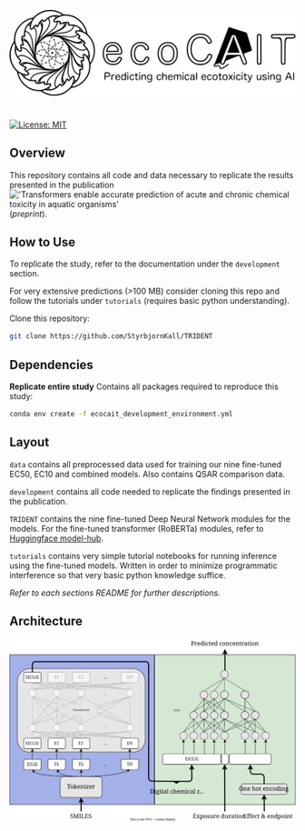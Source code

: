 ![TRIDENT](trident-logo.svg)
# 
[![License: MIT](https://img.shields.io/badge/License-MIT-yellow.svg)](https://opensource.org/licenses/MIT)

## Overview
This repository contains all code and data necessary to replicate the results presented in the publication !['Transformers enable accurate prediction of acute and chronic chemical toxicity in aquatic organisms'](https://www.biorxiv.org/content/10.1101/2023.04.17.537138v1) (*preprint*).

## How to Use
To replicate the study, refer to the documentation under the `development` section.

For very extensive predictions (>100 MB) consider cloning this repo and follow the tutorials under `tutorials` (requires basic python understanding).

Clone this repository:
```bash 
git clone https://github.com/StyrbjornKall/TRIDENT
```

## Dependencies
**Replicate entire study**
Contains all packages required to reproduce this study:
```bash
conda env create -f ecocait_development_environment.yml
```

## Layout
`data` contains all preprocessed data used for training our nine fine-tuned EC50, EC10 and combined models. Also contains QSAR comparison data. 

`development` contains all code needed to replicate the findings presented in the publication.

`TRIDENT` contains the nine fine-tuned Deep Neural Network modules for the models. For the fine-tuned transformer (RoBERTa) modules, refer to [Huggingface model-hub](https://huggingface.co/StyrbjornKall).

`tutorials` contains very simple tutorial notebooks for running inference using the fine-tuned models. Written in order to minimize programmatic interference so that very basic python knowledge suffice. 

*Refer to each sections README for further descriptions.*

## Architecture
![TRIDENT model architecture](final_model.svg)
